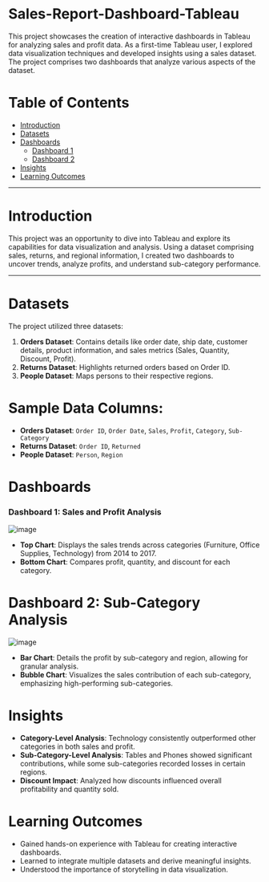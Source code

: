 # Sales-Report-Dashboard-Tableau

This project showcases the creation of interactive dashboards in Tableau for analyzing sales and profit data. As a first-time Tableau user, I explored data visualization techniques and developed insights using a sales dataset. The project comprises two dashboards that analyze various aspects of the dataset.

# Table of Contents
- [Introduction](#introduction)
- [Datasets](#datasets)
- [Dashboards](#dashboards)
  - [Dashboard 1](#dashboard-1)
  - [Dashboard 2](#dashboard-2)
- [Insights](#insights)
- [Learning Outcomes](#learning-outcomes)

---

# Introduction

This project was an opportunity to dive into Tableau and explore its capabilities for data visualization and analysis. Using a dataset comprising sales, returns, and regional information, I created two dashboards to uncover trends, analyze profits, and understand sub-category performance.

---

# Datasets

The project utilized three datasets:
1. **Orders Dataset**: Contains details like order date, ship date, customer details, product information, and sales metrics (Sales, Quantity, Discount, Profit).
2. **Returns Dataset**: Highlights returned orders based on Order ID.
3. **People Dataset**: Maps persons to their respective regions.

# Sample Data Columns:
- **Orders Dataset**: `Order ID`, `Order Date`, `Sales`, `Profit`, `Category`, `Sub-Category`
- **Returns Dataset**: `Order ID`, `Returned`
- **People Dataset**: `Person`, `Region`

# Dashboards

### Dashboard 1: Sales and Profit Analysis
![image](https://github.com/user-attachments/assets/81d218e0-4b7b-4762-a5d9-618f286c1815)

- **Top Chart**: Displays the sales trends across categories (Furniture, Office Supplies, Technology) from 2014 to 2017.
- **Bottom Chart**: Compares profit, quantity, and discount for each category.

# Dashboard 2: Sub-Category Analysis
![image](https://github.com/user-attachments/assets/734d0632-06a0-41f2-a324-0dca7ca95aad)

- **Bar Chart**: Details the profit by sub-category and region, allowing for granular analysis.
- **Bubble Chart**: Visualizes the sales contribution of each sub-category, emphasizing high-performing sub-categories.


# Insights

- **Category-Level Analysis**: Technology consistently outperformed other categories in both sales and profit.
- **Sub-Category-Level Analysis**: Tables and Phones showed significant contributions, while some sub-categories recorded losses in certain regions.
- **Discount Impact**: Analyzed how discounts influenced overall profitability and quantity sold.

# Learning Outcomes

- Gained hands-on experience with Tableau for creating interactive dashboards.
- Learned to integrate multiple datasets and derive meaningful insights.
- Understood the importance of storytelling in data visualization.


